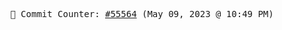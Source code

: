 <p align="center">
    <samp>
        📮 Commit Counter: <a href="https://github.com/Javascript-void0/Javascript-void0/commits/main">#55564</a> (May 09, 2023 @ 10:49 PM)
    </samp>
</p>